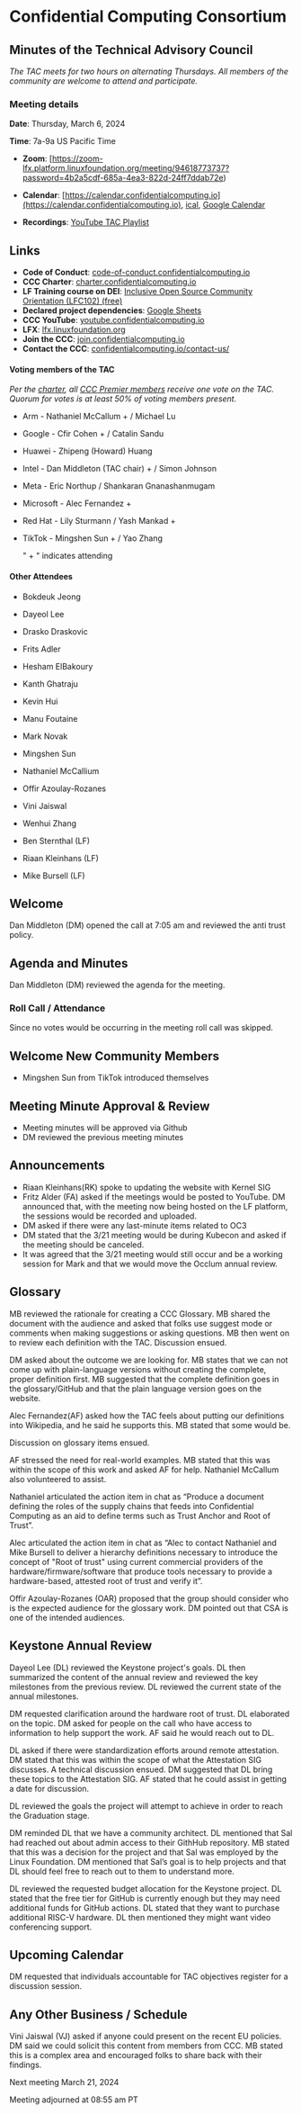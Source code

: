 # Confidential Computing Consortium

## Minutes of the Technical Advisory Council

*The TAC meets for two hours on alternating Thursdays. All members of the community are welcome to attend and participate.*

### Meeting details

**Date**: Thursday, March 6, 2024

**Time**: 7a-9a US Pacific Time

* **Zoom**: [https://zoom-lfx.platform.linuxfoundation.org/meeting/94618773737?password=4b2a5cdf-685a-4ea3-822d-24ff7ddab72e) 

* **Calendar**: [https://calendar.confidentialcomputing.io](https://calendar.confidentialcomputing.io),
[ical](https://calendar.google.com/calendar/ical/c\_c0pcihr7n2n1k3a38i32d9ag10%40group.calendar.google.com/public/basic.ics),
[Google Calendar](https://calendar.google.com/calendar/u/0/r?cid=c\_c0pcihr7n2n1k3a38i32d9ag10@group.calendar.google.com)

* **Recordings**: [YouTube TAC Playlist](https://www.youtube.com/playlist?list=PLmfkUJc39uMjaB_I1dYW72I44kr9QzG_B)

## Links

* **Code of Conduct**: [code-of-conduct.confidentialcomputing.io](https://code-of-conduct.confidentialcomputing.io)
* **CCC Charter**: [charter.confidentialcomputing.io](https://charter.confidentialcomputing.io)
* **LF Training course on DEI**: [Inclusive Open Source Community Orientation (LFC102) (free)](https://training.linuxfoundation.org/training/inclusive-open-source-community-orientation-lfc102/)
* **Declared project dependencies**: [Google Sheets](https://docs.google.com/spreadsheets/d/1UKnbbGWXYLjnPZsox3zmYo59nv3XSXjePfas5E2fER0/edit#gid=0)
* **CCC YouTube**: [youtube.confidentialcomputing.io](https://youtube.confidentialcomputing.io)
* **LFX**: [lfx.linuxfoundation.org](https://lfx.linuxfoundation.org)
* **Join the CCC**: [join.confidentialcomputing.io](https://join.confidentialcomputing.io)
* **Contact the CCC**: [confidentialcomputing.io/contact-us/](https://confidentialcomputing.io/contact-us/)


#### Voting members of the TAC

*Per the [charter](https://charter.confidentialcomputing.io), all [CCC Premier members](https://confidentialcomputing.io/members/) receive one vote on the TAC. Quorum for votes is at least 50% of voting members present.*

* Arm - Nathaniel McCallum +  / Michael Lu
* Google - Cfir Cohen + / Catalin Sandu 
* Huawei - Zhipeng (Howard) Huang 
* Intel - Dan Middleton (TAC chair) + / Simon Johnson
* Meta - Eric Northup / Shankaran Gnanashanmugam
* Microsoft - Alec Fernandez +
* Red Hat - Lily Sturmann  / Yash Mankad +
* TikTok - Mingshen Sun + / Yao Zhang

   " + " indicates attending

#### Other Attendees

* Bokdeuk Jeong
* Dayeol Lee
* Drasko Draskovic
* Frits Adler
* Hesham ElBakoury
* Kanth Ghatraju
* Kevin Hui
* Manu Foutaine
* Mark Novak
* Mingshen Sun
* Nathaniel McCallium
* Offir Azoulay-Rozanes
* Vini Jaiswal
* Wenhui Zhang


* Ben Sternthal (LF)
* Riaan Kleinhans (LF)
* Mike Bursell (LF)

## Welcome

Dan Middleton (DM) opened the call at 7:05 am and reviewed the anti trust policy.

## Agenda and Minutes

Dan Middleton (DM) reviewed the agenda for the meeting. 

### Roll Call / Attendance

Since no votes would be occurring in the meeting roll call was skipped.

## Welcome New Community Members

* Mingshen Sun from TikTok introduced themselves

## Meeting Minute Approval & Review

* Meeting minutes will be approved via Github
* DM reviewed the previous meeting minutes

## Announcements

* Riaan Kleinhans(RK) spoke to updating the website with Kernel SIG
* Fritz Alder (FA) asked if the meetings would be posted to YouTube. DM announced that, with the meeting now being hosted on the LF platform, the sessions would be recorded and uploaded.
* DM asked if there were any last-minute items related to OC3 
* DM stated that the 3/21 meeting would be during Kubecon and asked if the meeting should be canceled. 
* It was agreed that the 3/21 meeting would still occur and be a working session for Mark and that we would move the Occlum annual review. 


## Glossary

MB reviewed the rationale for creating a CCC Glossary. MB shared the document with the audience and asked that folks use suggest mode or comments when making suggestions or asking questions. MB then went on to review each definition with the TAC. Discussion ensued. 

DM asked about the outcome we are looking for. MB states that we can not come up with plain-language versions without creating the complete, proper definition first. MB suggested that the complete definition goes in the glossary/GitHub and that the plain language version goes on the website.

Alec Fernandez(AF) asked how the TAC feels about putting our definitions into Wikipedia, and he said he supports this. MB stated that some would be.

Discussion on glossary items ensued. 

AF stressed the need for real-world examples. MB stated that this was within the scope of this work and asked AF for help. Nathaniel McCallum also volunteered to assist. 

Nathaniel articulated the action item in chat as “Produce a document defining the roles of the supply chains that feeds into Confidential Computing as an aid to define terms such as Trust Anchor and Root of Trust”.

Alec articulated the action item in chat as “Alec to contact Nathaniel and Mike Bursell to deliver a hierarchy definitions necessary to introduce the concept of "Root of trust" using current commercial providers of the hardware/firmware/software that produce tools necessary to provide a hardware-based, attested root of trust and verify it”.

Offir Azoulay-Rozanes (OAR)  proposed that the group should consider who is the expected audience for the glossary work. DM pointed out that CSA is one of the intended audiences.


## Keystone Annual Review

Dayeol Lee (DL) reviewed the Keystone project's goals. DL then summarized the content of the annual review and reviewed the key milestones from the previous review. DL reviewed the current state of the annual milestones. 

DM requested clarification around the hardware root of trust. DL elaborated on the topic.
DM asked for people on the call who have access to information to help support the work. AF said he would reach out to DL.

DL asked if there were standardization efforts around remote attestation. DM stated that this was within the scope of what the Attestation SIG discusses. A technical discussion ensued. DM suggested that DL bring these topics to the Attestation SIG. AF stated that he could assist in getting a date for discussion. 

DL reviewed the goals the project will attempt to achieve in order to reach the Graduation stage. 

DM reminded DL that we have a community architect. DL mentioned that Sal had reached out about admin access to their GithHub repository. MB stated that this was a decision for the project and that Sal was employed by the Linux Foundation. DM mentioned that Sal’s goal is to help projects and that DL should feel free to reach out to them to understand more.

DL reviewed the requested budget allocation for the Keystone project. DL stated that the free tier for GitHub is currently enough but they may need additional funds for GitHub actions. DL stated that they want to purchase additional RISC-V hardware. DL then mentioned they might want video conferencing support. 


## Upcoming Calendar

DM requested that individuals accountable for TAC objectives register for a discussion session.


## Any Other Business / Schedule

Vini Jaiswal (VJ) asked if anyone could present on the recent EU policies. DM said we could solicit this content from members from CCC.  MB stated this is a complex area and encouraged folks to share back with their findings. 

Next meeting March 21, 2024

Meeting adjourned at 08:55 am PT
